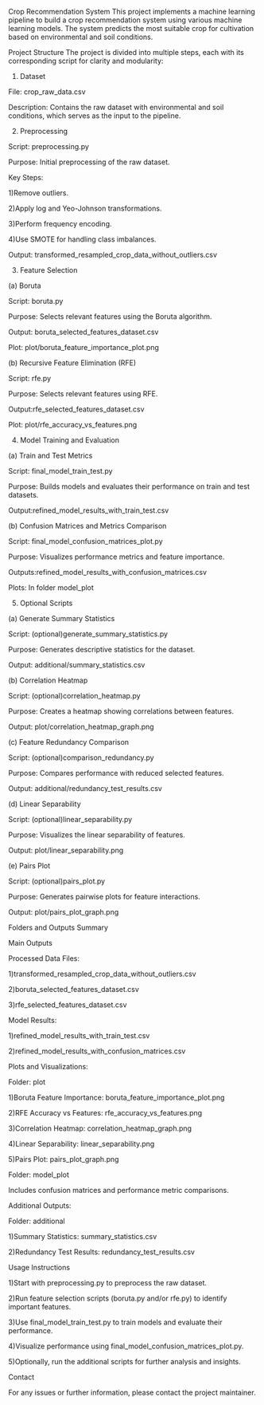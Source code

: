 Crop Recommendation System
This project implements a machine learning pipeline to build a crop recommendation system using various machine learning models. The system predicts the most suitable crop for cultivation based on environmental and soil conditions.

Project Structure
The project is divided into multiple steps, each with its corresponding script for clarity and modularity:

1. Dataset

File: crop_raw_data.csv

Description: Contains the raw dataset with environmental and soil conditions, which serves as the input to the pipeline.

2. Preprocessing

Script: preprocessing.py

Purpose: Initial preprocessing of the raw dataset.

Key Steps:

1)Remove outliers.

2)Apply log and Yeo-Johnson transformations.

3)Perform frequency encoding.

4)Use SMOTE for handling class imbalances.

Output: transformed_resampled_crop_data_without_outliers.csv



3. Feature Selection

(a) Boruta

Script: boruta.py

Purpose: Selects relevant features using the Boruta algorithm.

Output: boruta_selected_features_dataset.csv

Plot: plot/boruta_feature_importance_plot.png



(b) Recursive Feature Elimination (RFE)

Script: rfe.py

Purpose: Selects relevant features using RFE.

Output:rfe_selected_features_dataset.csv

Plot: plot/rfe_accuracy_vs_features.png



4. Model Training and Evaluation

(a) Train and Test Metrics

Script: final_model_train_test.py

Purpose: Builds models and evaluates their performance on train and test datasets.

Output:refined_model_results_with_train_test.csv



(b) Confusion Matrices and Metrics Comparison

Script: final_model_confusion_matrices_plot.py

Purpose: Visualizes performance metrics and feature importance.

Outputs:refined_model_results_with_confusion_matrices.csv

Plots: In folder model_plot



5. Optional Scripts

(a) Generate Summary Statistics

Script: (optional)generate_summary_statistics.py

Purpose: Generates descriptive statistics for the dataset.

Output: additional/summary_statistics.csv



(b) Correlation Heatmap

Script: (optional)correlation_heatmap.py

Purpose: Creates a heatmap showing correlations between features.

Output: plot/correlation_heatmap_graph.png



(c) Feature Redundancy Comparison

Script: (optional)comparison_redundancy.py

Purpose: Compares performance with reduced selected features.

Output: additional/redundancy_test_results.csv



(d) Linear Separability

Script: (optional)linear_separability.py

Purpose: Visualizes the linear separability of features.

Output: plot/linear_separability.png



(e) Pairs Plot

Script: (optional)pairs_plot.py

Purpose: Generates pairwise plots for feature interactions.

Output: plot/pairs_plot_graph.png



Folders and Outputs Summary

Main Outputs

Processed Data Files:

1)transformed_resampled_crop_data_without_outliers.csv

2)boruta_selected_features_dataset.csv

3)rfe_selected_features_dataset.csv



Model Results:

1)refined_model_results_with_train_test.csv

2)refined_model_results_with_confusion_matrices.csv



Plots and Visualizations:

Folder: plot

1)Boruta Feature Importance: boruta_feature_importance_plot.png

2)RFE Accuracy vs Features: rfe_accuracy_vs_features.png

3)Correlation Heatmap: correlation_heatmap_graph.png

4)Linear Separability: linear_separability.png

5)Pairs Plot: pairs_plot_graph.png



Folder: model_plot

Includes confusion matrices and performance metric comparisons.

Additional Outputs:

Folder: additional

1)Summary Statistics: summary_statistics.csv

2)Redundancy Test Results: redundancy_test_results.csv



Usage Instructions

1)Start with preprocessing.py to preprocess the raw dataset.

2)Run feature selection scripts (boruta.py and/or rfe.py) to identify important features.

3)Use final_model_train_test.py to train models and evaluate their performance.

4)Visualize performance using final_model_confusion_matrices_plot.py.

5)Optionally, run the additional scripts for further analysis and insights.



Contact




For any issues or further information, please contact the project maintainer.




